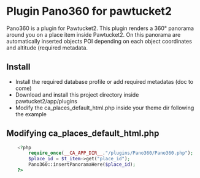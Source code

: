 # Plugin Pano360 for pawtucket2

Pano360 is a plugin for Pawtucket2. This plugin renders a 360° panorama around you on a place item inside Pawtucket2. On this panorama are automatically inserted objects POI depending on each object coordinates and altitude (required metadata.

## Install

- Install the required database profile or add required metadatas (doc to come)
- Download and install this project directory inside pawtucket2/app/plugins
- Modify the ca_places_default_html.php inside your theme dir following the example

## Modifying ca_places_default_html.php

````php
	<?php 
		require_once(__CA_APP_DIR__."/plugins/Pano360/Pano360.php");
		$place_id = $t_item->get("place_id");
		Pano360::insertPanoramaHere($place_id);
	?>
````